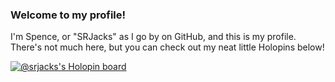 ### Welcome to my profile!

I'm Spence, or "SRJacks" as I go by on GitHub, and this is my profile. There's not much here, but you can check out my neat little Holopins below!

[![@srjacks's Holopin board](https://holopin.io/api/user/board?user=srjacks)](https://holopin.io/@srjacks)
